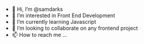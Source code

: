 - 👋 Hi, I’m @samdarks
- 👀 I’m interested in Front End Development
- 🌱 I’m currently learning Javascript
- 💞️ I’m looking to collaborate on any frontend project
- 📫 How to reach me ...

<!---
samdarks/samdarks is a ✨ special ✨ repository because its `README.md` (this file) appears on your GitHub profile.
You can click the Preview link to take a look at your changes.
--->
